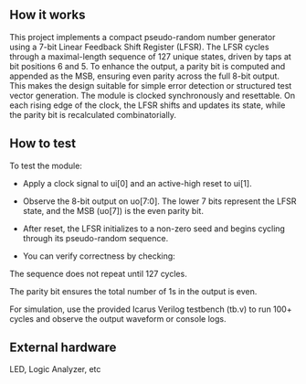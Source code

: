 <!---

This file is used to generate your project datasheet. Please fill in the information below and delete any unused
sections.

You can also include images in this folder and reference them in the markdown. Each image must be less than
512 kb in size, and the combined size of all images must be less than 1 MB.
-->

## How it works

This project implements a compact pseudo-random number generator using a 7-bit Linear Feedback Shift Register (LFSR). The LFSR cycles through a maximal-length sequence of 127 unique states, driven by taps at bit positions 6 and 5. To enhance the output, a parity bit is computed and appended as the MSB, ensuring even parity across the full 8-bit output. This makes the design suitable for simple error detection or structured test vector generation.
The module is clocked synchronously and resettable. On each rising edge of the clock, the LFSR shifts and updates its state, while the parity bit is recalculated combinatorially.

## How to test

To test the module:

- Apply a clock signal to ui[0] and an active-high reset to ui[1].

- Observe the 8-bit output on uo[7:0]. The lower 7 bits represent the LFSR state, and the MSB (uo[7]) is the even parity bit.

- After reset, the LFSR initializes to a non-zero seed and begins cycling through its pseudo-random sequence.

- You can verify correctness by checking:

The sequence does not repeat until 127 cycles.

The parity bit ensures the total number of 1s in the output is even.

For simulation, use the provided Icarus Verilog testbench (tb.v) to run 100+ cycles and observe the output waveform or console logs.

## External hardware

LED, Logic Analyzer, etc
